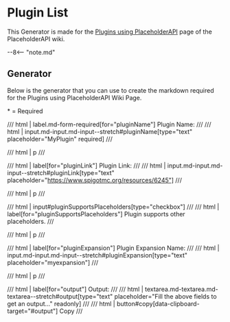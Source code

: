 # Plugin List

This Generator is made for the [Plugins using PlaceholderAPI](https://wiki.placeholderapi.com/users/plugins-using-placeholderapi) page of the PlaceholderAPI wiki.

--8<-- "note.md"

## Generator

Below is the generator that you can use to create the markdown required for the Plugins using PlaceholderAPI Wiki Page.

<span style="color: var(--md-form-fg-color--required)">*</span> = Required

/// html | label.md-form-required[for="pluginName"]
Plugin Name:
///
/// html | input.md-input.md-input--stretch#pluginName[type="text" placeholder="MyPlugin" required]
///

/// html | p
///

/// html | label[for="pluginLink"]
Plugin Link:
///
/// html | input.md-input.md-input--stretch#pluginLink[type="text" placeholder="https://www.spigotmc.org/resources/6245"]
///

/// html | p
///

/// html | input#pluginSupportsPlaceholders[type="checkbox"]
///
/// html | label[for="pluginSupportsPlaceholders"]
Plugin supports other placeholders.
///

/// html | p
///

/// html | label[for="pluginExpansion"]
Plugin Expansion Name:
///
/// html | input.md-input.md-input--stretch#pluginExpansion[type="text" placeholder="myexpansion"]
///

/// html | p
///

/// html | label[for="output"]
Output:
///
/// html | textarea.md-textarea.md-textarea--stretch#output[type="text" placeholder="Fill the above fields to get an output..." readonly]
///
/// html | button#copy[data-clipboard-target="#output"]
Copy
///

<script>
  if ('addEventListener' in window) {
    window.addEventListener('load', function() { document.body.className = document.body.className.replace(/\bis-preload\b/, ''); });
    document.body.className += (navigator.userAgent.match(/(MSIE|rv:11\.0)/) ? ' is-ie' : '');
  }
</script>
<script src="https://cdn.jsdelivr.net/npm/clipboard@2/dist/clipboard.min.js"></script>
<script type="application/javascript">
  new ClipboardJS("#copy");
  document.getElementById("copy").onclick = function() {
    document.getElementById("copy").innerText = "Copied!";
  };
  document.addEventListener('input', function() {
    updateOutput();
  });
  function updateOutput() {
    const pluginName = document.getElementById("pluginName").value;
    const pluginLink = document.getElementById("pluginLink").value;
    const pluginSupportsPlaceholders = document.getElementById("pluginSupportsPlaceholders").checked;
    const pluginExpansion = document.getElementById("pluginExpansion").value;
    const expansionOutputField = document.getElementById("output");
    if (!pluginName) {
        expansionOutputField.value = `Field "Plugin name" needs to be filled out!`;
        expansionOutputField.style.borderColor = `#ff5252`;
        expansionOutputField.style.backgroundColor = `#ff52521a`;
        return;
    }
    expansionOutputField.style.borderColor = `#00c853`;
    expansionOutputField.style.backgroundColor = `#00c8531a`;
    const spigot_link_regex = /https:\/\/www\.spigotmc\.org\/resources\/.+\.(\d+)/;
    const matchResults = pluginLink.match(spigot_link_regex);
    const link = matchResults ? "https://www.spigotmc.org/resources/" + matchResults[1] : pluginLink;
    const result = `- ${link ? `[${pluginName}](${link})` : `${pluginName}`}
    - [${pluginSupportsPlaceholders ? `x` : ` `}] Supports placeholders.
    - [${pluginExpansion ? `x` : ` `}] Provides own placeholders. [${pluginExpansion ? `[**Link**](placeholder-list.md#${pluginExpansion.toLowerCase().replace(/\s/g, '-')})` : `Link`}]`;
    expansionOutputField.value = result;
  }
</script>

[placeholders]: https://github.com/PlaceholderAPI/PlaceholderAPI/wiki/Placeholders
[papi-repo]: https://github.com/PlaceholderAPI/PlaceholderAPI
[update-branch]: https://github.com/PlaceholderAPI/PlaceholderAPI/tree/wiki#fetch-changes-from-upstream
[entries-example]: https://github.com/PlaceholderAPI/PlaceholderAPI/tree/wiki#example
[plugins-page]: https://github.com/PlaceholderAPI/PlaceholderAPI/blob/wiki/Plugins-using-PlaceholderAPI.md
